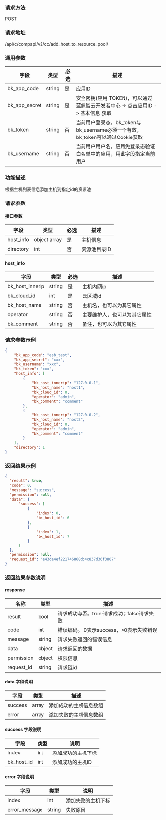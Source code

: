 
### 请求方法

POST


### 请求地址

/api/c/compapi/v2/cc/add_host_to_resource_pool/


### 通用参数

| 字段 | 类型 | 必选 |  描述 |
|-----------|------------|--------|------------|
| bk_app_code  |  string    | 是 | 应用ID     |
| bk_app_secret|  string    | 是 | 安全密钥(应用 TOKEN)，可以通过 蓝鲸智云开发者中心 -> 点击应用ID -> 基本信息 获取 |
| bk_token     |  string    | 否 | 当前用户登录态，bk_token与bk_username必须一个有效，bk_token可以通过Cookie获取 |
| bk_username  |  string    | 否 | 当前用户用户名，应用免登录态验证白名单中的应用，用此字段指定当前用户 |


### 功能描述

根据主机列表信息添加主机到指定id的资源池

### 请求参数



#### 接口参数

| 字段                  |  类型        | 必选	 |  描述                |
|----------------------|--------------|--------|---------------------|
| host_info            | object array | 是     | 主机信息              |
| directory            | int          | 否     | 资源池目录ID           |

#### host_info
| 字段             |  类型  | 必选 |  描述                    |
|-----------------|--------|-----|-------------------------|
| bk_host_innerip | string | 是  | 主机内网ip                |
| bk_cloud_id | int | 是  | 云区域id                |
| bk_host_name    | string | 否  | 主机名，也可以为其它属性    |
| operator        | string | 否  | 主要维护人，也可以为其它属性 |
| bk_comment      | string | 否  | 备注，也可以为其它属性      |

### 请求参数示例

```json
{
    "bk_app_code": "esb_test",
    "bk_app_secret": "xxx",
    "bk_username": "xxx",
    "bk_token": "xxx",
    "host_info": [
        {
            "bk_host_innerip": "127.0.0.1",
            "bk_host_name": "host1",
            "bk_cloud_id": 0,
            "operator": "admin",
            "bk_comment": "comment"
        },
        {
            "bk_host_innerip": "127.0.0.2",
            "bk_host_name": "host2",
            "bk_cloud_id": 0,
            "operator": "admin",
            "bk_comment": "comment"
        }
    ],
    "directory": 1
}
```

### 返回结果示例

```json
{
  "result": true,
  "code": 0,
  "message": "success",
  "permission": null,
  "data": {
      "success": [
          {
              "index": 0,
              "bk_host_id": 6
          },
          {
              "index": 1,
              "bk_host_id": 7
          }
      ]
  },
  "permission": null,
  "request_id": "e43da4ef221746868dc4c837d36f3807"
}

```

### 返回结果参数说明

#### response

| 名称    | 类型   | 描述                                    |
| ------- | ------ | ------------------------------------- |
| result  | bool   | 请求成功与否。true:请求成功；false请求失败 |
| code    | int    | 错误编码。 0表示success，>0表示失败错误    |
| message | string | 请求失败返回的错误信息                    |
| data    | object | 请求返回的数据                           |
| permission    | object | 权限信息    |
| request_id    | string | 请求链id    |

#### data 字段说明

| 字段     | 类型  | 描述                |
| ------- | ----- | ------------------ |
| success | array | 添加成功的主机信息数组 |
| error   | array | 添加失败的主机信息数组 |

#### success 字段说明

| 字段        | 类型 | 说明             |
| ---------- | ---- | --------------- |
| index      | int  | 添加成功的主机下标 |
| bk_host_id | int  | 添加成功的主机ID   |

#### error 字段说明

| 字段           | 类型   | 说明             |
| ------------- | ------ | --------------- |
| index         | int    | 添加失败的主机下标 |
| error_message | string | 失败原因         |